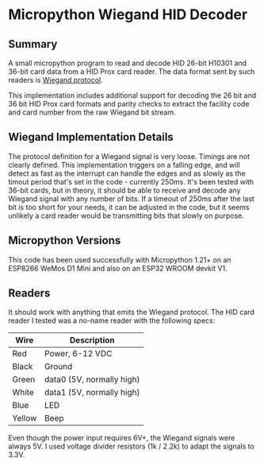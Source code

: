 # Micropython Wiegand HID Decoder

## Summary

A small micropython program to read and decode HID 26-bit H10301 and 36-bit card data from a HID Prox card reader.
The data format sent by such readers is [Wiegand protocol](https://en.wikipedia.org/wiki/Wiegand_interface).

This implementation includes additional support for decoding the 26 bit and 36 bit HID Prox card formats and parity checks to extract the facility code and card number from the raw Wiegand bit stream.

## Wiegand Implementation Details

The protocol definition for a Wiegand signal is very loose. Timings are not clearly defined. This implementation triggers on a falling edge, and will detect as fast as the interrupt can handle the edges and as slowly as the timout period that's set in the code - currently 250ms.
It's been tested with 36-bit cards, but in theory, it should be able to receive and decode any Wiegand signal with any number of bits.
If a timeout of 250ms after the last bit is too short for your needs, it can be adjusted in the code, but it seems unlikely a card reader would be transmitting bits that slowly on purpose.

## Micropython Versions

This code has been used successfully with Micropython 1.21+ on an ESP8266 WeMos D1 Mini and also on an ESP32 WROOM devkit V1.

## Readers

It should work with anything that emits the Wiegand protocol.
The HID card reader I tested was a no-name reader with the following specs:

| Wire | Description |
| ------ | ------------------------------ |
| Red | Power, 6-12 VDC |
| Black | Ground |
| Green | data0 (5V, normally high) |
| White | data1 (5V, normally high) |
| Blue | LED |
| Yellow | Beep |

Even though the power input requires 6V+, the Wiegand signals were always 5V. I used voltage divider resistors (1k / 2.2k) to adapt the signals to 3.3V.
